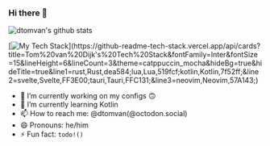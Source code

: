 ### Hi there 👋
![dtomvan's github stats](https://github-readme-stats.vercel.app/api?username=dtomvan&show_icons=true&bg_color=1e1e2e&text_color=cdd6f4&icon_color=cba6f7&title_color=94e2d5)

[![My Tech Stack](https://github-readme-tech-stack.vercel.app/api/cards?title=Tom%20van%20Dijk's%20Tech%20Stack&fontFamily=Inter&fontSize=15&lineHeight=6&lineCount=3&theme=catppuccin_mocha&hideBg=true&hideTitle=true&line1=rust,Rust,dea584;lua,Lua,519fcf;kotlin,Kotlin,7f52ff;&line2=svelte,Svelte,FF3E00;tauri,Tauri,FFC131;&line3=neovim,Neovim,57A143;)](https://github-readme-tech-stack.vercel.app/api/cards?title=Tom%20van%20Dijk's%20Tech%20Stack&fontFamily=Inter&fontSize=15&lineHeight=6&lineCount=3&theme=catppuccin_mocha&hideBg=true&hideTitle=true&line1=rust,Rust,dea584;lua,Lua,519fcf;kotlin,Kotlin,7f52ff;&line2=svelte,Svelte,FF3E00;tauri,Tauri,FFC131;&line3=neovim,Neovim,57A143;)

- 🔭 I’m currently working on my configs 🙃
- 🌱 I’m currently learning Kotlin
- 📫 How to reach me: @dtomvan(@octodon.social)
- 😄 Pronouns: he/him
- ⚡ Fun fact: `todo!()`
